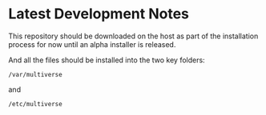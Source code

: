 # Latest Development Notes
This repository should be downloaded on the host as part of the installation process for now until an alpha installer is released. 

And all the files should be installed into the two key folders:

```
/var/multiverse
```

and

```
/etc/multiverse
``` 


